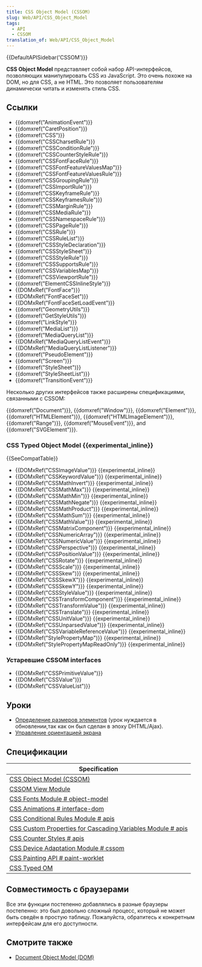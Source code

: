 ```yaml
---
title: CSS Object Model (CSSOM)
slug: Web/API/CSS_Object_Model
tags:
  - API
  - CSSOM
translation_of: Web/API/CSS_Object_Model
---
```


{{DefaultAPISidebar('CSSOM')}}

**CSS Object Model** представляет собой набор API-интерфейсов, позволяющих манипулировать CSS из JavaScript. Это очень похоже на DOM, но для CSS, а не HTML. Это позволяет пользователям динамически читать и изменять стиль CSS.

## Ссылки

- {{domxref("AnimationEvent")}}
- {{domxref("CaretPosition")}}
- {{domxref("CSS")}}
- {{domxref("CSSCharsetRule")}}
- {{domxref("CSSConditionRule")}}
- {{domxref("CSSCounterStyleRule")}}
- {{domxref("CSSFontFaceRule")}}
- {{domxref("CSSFontFeatureValuesMap")}}
- {{domxref("CSSFontFeatureValuesRule")}}
- {{domxref("CSSGroupingRule")}}
- {{domxref("CSSImportRule")}}
- {{domxref("CSSKeyframeRule")}}
- {{domxref("CSSKeyframesRule")}}
- {{domxref("CSSMarginRule")}}
- {{domxref("CSSMediaRule")}}
- {{domxref("CSSNamespaceRule")}}
- {{domxref("CSSPageRule")}}
- {{domxref("CSSRule")}}
- {{domxref("CSSRuleList")}}
- {{domxref("CSSStyleDeclaration")}}
- {{domxref("CSSStyleSheet")}}
- {{domxref("CSSStyleRule")}}
- {{domxref("CSSSupportsRule")}}
- {{domxref("CSSVariablesMap")}}
- {{domxref("CSSViewportRule")}}
- {{domxref("ElementCSSInlineStyle")}}
- {{DOMxRef("FontFace")}}
- {{DOMxRef("FontFaceSet")}}
- {{DOMxRef("FontFaceSetLoadEvent")}}
- {{domxref("GeometryUtils")}}
- {{domxref("GetStyleUtils")}}
- {{domxref("LinkStyle")}}
- {{domxref("MediaList")}}
- {{domxref("MediaQueryList")}}
- {{DOMxRef("MediaQueryListEvent")}}
- {{DOMxRef("MediaQueryListListener")}}
- {{domxref("PseudoElement")}}
- {{domxref("Screen")}}
- {{domxref("StyleSheet")}}
- {{domxref("StyleSheetList")}}
- {{domxref("TransitionEvent")}}

Несколько других интерфейсов также расширены спецификациями, связанными с CSSOM:

{{domxref("Document")}}, {{domxref("Window")}}, {{domxref("Element")}}, {{domxref("HTMLElement")}}, {{domxref("HTMLImageElement")}}, {{domxref("Range")}}, {{domxref("MouseEvent")}}, and {{domxref("SVGElement")}}.

### CSS Typed Object Model {{experimental_inline}}

{{SeeCompatTable}}

- {{DOMxRef("CSSImageValue")}} {{experimental_inline}}
- {{DOMxRef("CSSKeywordValue")}} {{experimental_inline}}
- {{DOMxRef("CSSMathInvert")}} {{experimental_inline}}
- {{DOMxRef("CSSMathMax")}} {{experimental_inline}}
- {{DOMxRef("CSSMathMin")}} {{experimental_inline}}
- {{DOMxRef("CSSMathNegate")}} {{experimental_inline}}
- {{DOMxRef("CSSMathProduct")}} {{experimental_inline}}
- {{DOMxRef("CSSMathSum")}} {{experimental_inline}}
- {{DOMxRef("CSSMathValue")}} {{experimental_inline}}
- {{DOMxRef("CSSMatrixComponent")}} {{experimental_inline}}
- {{DOMxRef("CSSNumericArray")}} {{experimental_inline}}
- {{DOMxRef("CSSNumericValue")}} {{experimental_inline}}
- {{DOMxRef("CSSPerspective")}} {{experimental_inline}}
- {{DOMxRef("CSSPositionValue")}} {{experimental_inline}}
- {{DOMxRef("CSSRotate")}} {{experimental_inline}}
- {{DOMxRef("CSSScale")}} {{experimental_inline}}
- {{DOMxRef("CSSSkew")}} {{experimental_inline}}
- {{DOMxRef("CSSSkewX")}} {{experimental_inline}}
- {{DOMxRef("CSSSkewY")}} {{experimental_inline}}
- {{DOMxRef("CSSStyleValue")}} {{experimental_inline}}
- {{DOMxRef("CSSTransformComponent")}} {{experimental_inline}}
- {{DOMxRef("CSSTransformValue")}} {{experimental_inline}}
- {{DOMxRef("CSSTranslate")}} {{experimental_inline}}
- {{DOMxRef("CSSUnitValue")}} {{experimental_inline}}
- {{DOMxRef("CSSUnparsedValue")}} {{experimental_inline}}
- {{DOMxRef("CSSVariableReferenceValue")}} {{experimental_inline}}
- {{DOMxRef("StylePropertyMap")}} {{experimental_inline}}
- {{DOMxRef("StylePropertyMapReadOnly")}} {{experimental_inline}}

### Устаревшие CSSOM interfaces

- {{DOMxRef("CSSPrimitiveValue")}}
- {{DOMxRef("CSSValue")}}
- {{DOMxRef("CSSValueList")}}

## Уроки

- [Определение размеров элементов](/ru/docs/Determining_the_dimensions_of_elements) (урок нуждается в обновлении,так как он был сделан в эпоху DHTML/Ajax).
- [Управление ориентацией экрана](/ru/docs/WebAPI/Managing_screen_orientation)

## Спецификации

| Specification                                                                                               |
| ----------------------------------------------------------------------------------------------------------- |
| [CSS Object Model (CSSOM)](https://drafts.csswg.org/cssom/)                                                 |
| [CSSOM View Module](https://drafts.csswg.org/cssom-view/)                                                   |
| [CSS Fonts Module # object-model](https://drafts.csswg.org/css-fonts/#object-model)                         |
| [CSS Animations # interface-dom](https://drafts.csswg.org/css-animations/#interface-dom)                    |
| [CSS Conditional Rules Module # apis](https://drafts.csswg.org/css-conditional/#apis)                       |
| [CSS Custom Properties for Cascading Variables Module # apis](https://drafts.csswg.org/css-variables/#apis) |
| [CSS Counter Styles # apis](https://drafts.csswg.org/css-counter-styles/#apis)                              |
| [CSS Device Adaptation Module # cssom](https://drafts.csswg.org/css-device-adapt/#cssom)                    |
| [CSS Painting API # paint-worklet](https://drafts.css-houdini.org/css-paint-api/#paint-worklet)             |
| [CSS Typed OM](https://drafts.css-houdini.org/css-typed-om/)                                                |

## Совместимость с браузерами

Все эти функции постепенно добавлялись в разные браузеры постепенно: это был довольно сложный процесс, который не может быть сведён в простую таблицу. Пожалуйста, обратитесь к конкретным интерфейсам для его доступности.

## Смотрите также

- [Document Object Model (DOM)](/ru/docs/Web/API/Document_Object_Model)
